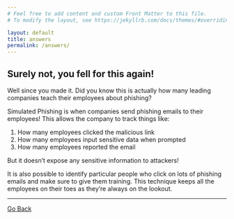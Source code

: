 ```yaml
---
# Feel free to add content and custom Front Matter to this file.
# To modify the layout, see https://jekyllrb.com/docs/themes/#overriding-theme-defaults

layout: default
title: answers
permalink: /answers/
---
```


## Surely not, you fell for this again! 

Well since you made it. Did you know this is actually how many leading companies teach their employees about phishing?

Simulated Phishing is when companies send phishing emails to their employees! This allows the company to track things like:

1. How many employees clicked the malicious link
2. How many employees input sensitive data when prompted
3. How many employees reported the email

But it doesn’t expose any sensitive information to attackers!

It is also possible to identify particular people who click on lots of phishing emails and make sure to give them training. This technique keeps all the employees on their toes as they’re always on the lookout.

---

[Go Back](../../CITC/stage-2)